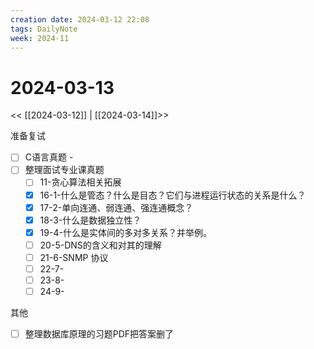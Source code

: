 ```yaml
---
creation date: 2024-03-12 22:08
tags: DailyNote
week: 2024-11
---
```


# 2024-03-13

<< [[2024-03-12]] | [[2024-03-14]]>>


准备复试
- [ ] C语言真题 - 
- [ ] 整理面试专业课真题
	- [ ] 11-贪心算法相关拓展
	- [x] 16-1-什么是管态？什么是目态？它们与进程运行状态的关系是什么？
	- [x] 17-2-单向连通、弱连通、强连通概念？
	- [x] 18-3-什么是数据独立性？
	- [x] 19-4-什么是实体间的多对多关系？并举例。
	- [ ] 20-5-DNS的含义和对其的理解
	- [ ] 21-6-SNMP 协议
	- [ ] 22-7-
	- [ ] 23-8-
	- [ ] 24-9-

其他
- [ ] 整理数据库原理的习题PDF把答案删了